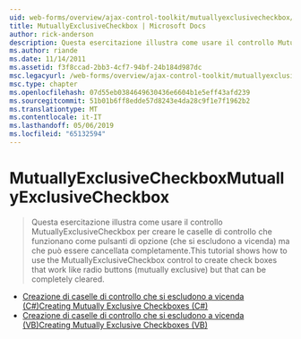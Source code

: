 ```yaml
---
uid: web-forms/overview/ajax-control-toolkit/mutuallyexclusivecheckbox/index
title: MutuallyExclusiveCheckbox | Microsoft Docs
author: rick-anderson
description: Questa esercitazione illustra come usare il controllo MutuallyExclusiveCheckbox per creare le caselle di controllo che funzionano come pulsanti di opzione (che si escludono a vicenda) ma che può essere...
ms.author: riande
ms.date: 11/14/2011
ms.assetid: f3f8ccad-2bb3-4cf7-94bf-24b184d987dc
msc.legacyurl: /web-forms/overview/ajax-control-toolkit/mutuallyexclusivecheckbox
msc.type: chapter
ms.openlocfilehash: 07d55eb0384649630436e6604b1e5eff43afd239
ms.sourcegitcommit: 51b01b6ff8edde57d8243e4da28c9f1e7f1962b2
ms.translationtype: MT
ms.contentlocale: it-IT
ms.lasthandoff: 05/06/2019
ms.locfileid: "65132594"
---
```

# <a name="mutuallyexclusivecheckbox"></a><span data-ttu-id="133f3-103">MutuallyExclusiveCheckbox</span><span class="sxs-lookup"><span data-stu-id="133f3-103">MutuallyExclusiveCheckbox</span></span>

> <span data-ttu-id="133f3-104">Questa esercitazione illustra come usare il controllo MutuallyExclusiveCheckbox per creare le caselle di controllo che funzionano come pulsanti di opzione (che si escludono a vicenda) ma che può essere cancellata completamente.</span><span class="sxs-lookup"><span data-stu-id="133f3-104">This tutorial shows how to use the MutuallyExclusiveCheckbox control to create check boxes that work like radio buttons (mutually exclusive) but that can be completely cleared.</span></span>

- [<span data-ttu-id="133f3-105">Creazione di caselle di controllo che si escludono a vicenda (C#)</span><span class="sxs-lookup"><span data-stu-id="133f3-105">Creating Mutually Exclusive Checkboxes (C#)</span></span>](creating-mutually-exclusive-checkboxes-cs.md)
- [<span data-ttu-id="133f3-106">Creazione di caselle di controllo che si escludono a vicenda (VB)</span><span class="sxs-lookup"><span data-stu-id="133f3-106">Creating Mutually Exclusive Checkboxes (VB)</span></span>](creating-mutually-exclusive-checkboxes-vb.md)
